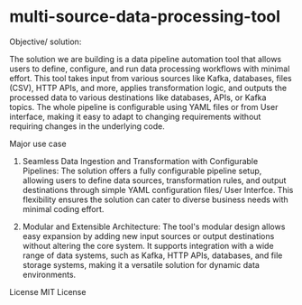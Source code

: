 # multi-source-data-processing-tool

Objective/ solution:

The solution we are building is a data pipeline automation tool that allows users to define, configure, and run data processing workflows with minimal effort. This tool takes input from various sources like Kafka, databases, files (CSV), HTTP APIs, and more, applies transformation logic, and outputs the processed data to various destinations like databases, APIs, or Kafka topics. The whole pipeline is configurable using YAML files or from User interface, making it easy to adapt to changing requirements without requiring changes in the underlying code.

Major use case

1. Seamless Data Ingestion and Transformation with Configurable Pipelines: The solution offers a fully configurable pipeline setup, allowing users to define data sources, transformation rules, and output destinations through simple YAML configuration files/ User Interfce. This flexibility ensures the solution can cater to diverse business needs with minimal coding effort.

2. Modular and Extensible Architecture: The tool's modular design allows easy expansion by adding new input sources or output destinations without altering the core system. It supports integration with a wide range of data systems, such as Kafka, HTTP APIs, databases, and file storage systems, making it a versatile solution for dynamic data environments.

License
MIT License
